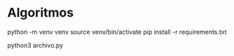 # Algoritmos

python -m venv venv
source venv/bin/activate
pip install -r requirements.txt

python3 archivo.py